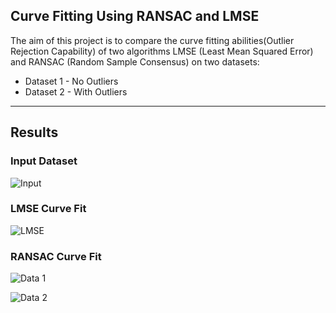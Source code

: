 ## Curve Fitting Using RANSAC and LMSE
The aim of this project is to compare the curve fitting 
abilities(Outlier Rejection Capability) of two algorithms 
LMSE (Least Mean Squared Error) and RANSAC (Random Sample 
Consensus) on two datasets:
- Dataset 1 - No Outliers 
- Dataset 2 - With Outliers

---
## Results

### Input Dataset
![Input]("https://github.com/kartikv97/Curve_Fitting_RANSAC/blob/master/output/input.PNG")

### LMSE Curve Fit
![LMSE]("https://github.com/kartikv97/Curve_Fitting_RANSAC/blob/master/output/LMSE.PNG")

### RANSAC Curve Fit
![Data 1]("https://github.com/kartikv97/Curve_Fitting_RANSAC/blob/master/output/ransac_1.PNG")

![Data 2]("https://github.com/kartikv97/Curve_Fitting_RANSAC/blob/master/output/ransac_2.PNG")
